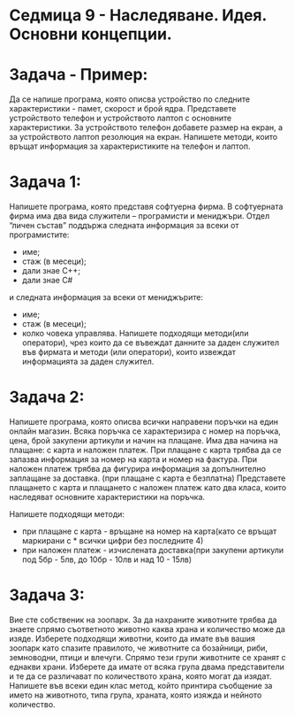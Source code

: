# Седмица 9 - Наследяване. Идея. Основни концепции.


Задача - Пример:
=
Да се напише програма, която описва устройство по следните характеристики - памет, скорост и брой ядра.
Представете устройството телефон и устройството лаптоп с основните характеристики. За устройството телефон добавете размер на екран, а за устройството лаптоп резолюция на екран.
Напишете методи, които връщат информация за характеристиките на телефон и лаптоп.

Задача 1:
=
Напишете програма, която представя софтуерна фирма. В софтуерната фирма има два вида служители – програмисти и мениджъри. 
Отдел “личен състав” поддържа следната информация за всеки от програмистите:
- име;
- стаж (в месеци);
- дали знае C++;
- дали знае C#

и следната информация за всеки от мениджърите:

- име;
- стаж (в месеци);
- колко човека управлява.
Напишете подходящи методи(или оператори), чрез които да се въвеждат данните за даден служител във фирмата и методи (или оператори), които извеждат информацията за даден служител.

Задача 2:
=
Напишете програма, която описва всички направени поръчки на един онлайн магазин. Всяка поръчка се характеризира с номер на поръчка, цена, брой закупени артикули и начин на плащане.
Има два начина на плащане: с карта и наложен платеж. При плащане с карта трябва да се запазва информация за номер на карта и номер на фактура. При наложен платеж трябва да фигурира информация за допълнително заплащане за доставка. (при плащане с карта е безплатна)
Представете плащането с карта и плащането с наложен платеж като два класа, които наследяват основните характеристики на поръчка.

Напишете подходящи методи:
- при плащане с карта - връщане на номер на карта(като се връщат маркирани с * всички цифри без последните 4)
- при наложен платеж - изчислената доставка(при закупени артикули под 5бр - 5лв, до 10бр - 10лв и над 10 - 15лв)  

Задача 3:
=
Вие сте собственик на зоопарк. За да нахраните животните трябва да знаете спрямо съответното животно каква храна и количество може да изяде.
Изберете подходящи животни, които да имате във вашия зоопарк като спазите правилото, че животните са бозайници, риби, земноводни, птици и влечуги.
Спрямо тези групи животните се хранят с еднакви храни. Изберете да имате от всяка група двама представители и те да се различават по количеството храна, която могат да изядат.
Напишете във всеки един клас метод, който принтира съобщение за името на животното, типа група, храната, която изяжда и нейното количество.
